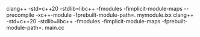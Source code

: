 clang++ -std=c++20 -stdlib=libc++ -fmodules -fimplicit-module-maps --precompile -xc++-module -fprebuilt-module-path=. mymodule.ixx
clang++ -std=c++20 -stdlib=libc++ -fmodules -fimplicit-module-maps -fprebuilt-module-path=. main.cc


